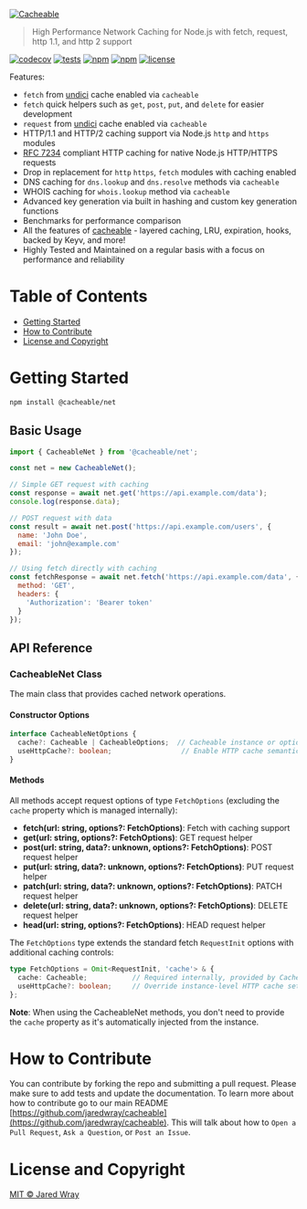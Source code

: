 [<img align="center" src="https://cacheable.org/logo.svg" alt="Cacheable" />](https://github.com/jaredwray/cacheable)

> High Performance Network Caching for Node.js with fetch, request, http 1.1, and http 2 support

[![codecov](https://codecov.io/gh/jaredwray/cacheable/graph/badge.svg?token=lWZ9OBQ7GM)](https://codecov.io/gh/jaredwray/cacheable)
[![tests](https://github.com/jaredwray/cacheable/actions/workflows/tests.yml/badge.svg)](https://github.com/jaredwray/cacheable/actions/workflows/tests.yml)
[![npm](https://img.shields.io/npm/dm/@cacheable/net.svg)](https://www.npmjs.com/package/@cacheable/net)
[![npm](https://img.shields.io/npm/v/@cacheable/net.svg)](https://www.npmjs.com/package/@cacheable/net)
[![license](https://img.shields.io/github/license/jaredwray/cacheable)](https://github.com/jaredwray/cacheable/blob/main/LICENSE)


Features:
* `fetch` from [undici](https://github.com/nodejs/undici) cache enabled via `cacheable`
* `fetch` quick helpers such as `get`, `post`, `put`, and `delete` for easier development
* `request` from [undici](https://github.com/nodejs/undici) cache enabled via `cacheable`
* HTTP/1.1 and HTTP/2 caching support via Node.js `http` and `https` modules
* [RFC 7234](http://httpwg.org/specs/rfc7234.html) compliant HTTP caching for native Node.js HTTP/HTTPS requests
* Drop in replacement for `http` `https`, `fetch` modules with caching enabled
* DNS caching for `dns.lookup` and `dns.resolve` methods via `cacheable`
* WHOIS caching for `whois.lookup` method via `cacheable`
* Advanced key generation via built in hashing and custom key generation functions
* Benchmarks for performance comparison
* All the features of [cacheable](https://npmjs.com/package/cacheable) - layered caching, LRU, expiration, hooks, backed by Keyv, and more!
* Highly Tested and Maintained on a regular basis with a focus on performance and reliability

# Table of Contents
* [Getting Started](#getting-started)
* [How to Contribute](#how-to-contribute)
* [License and Copyright](#license-and-copyright)

# Getting Started

```bash
npm install @cacheable/net
```

## Basic Usage

```javascript
import { CacheableNet } from '@cacheable/net';

const net = new CacheableNet();

// Simple GET request with caching
const response = await net.get('https://api.example.com/data');
console.log(response.data);

// POST request with data
const result = await net.post('https://api.example.com/users', {
  name: 'John Doe',
  email: 'john@example.com'
});

// Using fetch directly with caching
const fetchResponse = await net.fetch('https://api.example.com/data', {
  method: 'GET',
  headers: {
    'Authorization': 'Bearer token'
  }
});
```

## API Reference

### CacheableNet Class

The main class that provides cached network operations.

#### Constructor Options

```typescript
interface CacheableNetOptions {
  cache?: Cacheable | CacheableOptions;  // Cacheable instance or options
  useHttpCache?: boolean;                 // Enable HTTP cache semantics (default: true)
}
```

#### Methods

All methods accept request options of type `FetchOptions` (excluding the `cache` property which is managed internally):

- **fetch(url: string, options?: FetchOptions)**: Fetch with caching support
- **get(url: string, options?: FetchOptions)**: GET request helper
- **post(url: string, data?: unknown, options?: FetchOptions)**: POST request helper
- **put(url: string, data?: unknown, options?: FetchOptions)**: PUT request helper
- **patch(url: string, data?: unknown, options?: FetchOptions)**: PATCH request helper
- **delete(url: string, data?: unknown, options?: FetchOptions)**: DELETE request helper
- **head(url: string, options?: FetchOptions)**: HEAD request helper

The `FetchOptions` type extends the standard fetch `RequestInit` options with additional caching controls:

```typescript
type FetchOptions = Omit<RequestInit, 'cache'> & {
  cache: Cacheable;           // Required internally, provided by CacheableNet
  useHttpCache?: boolean;     // Override instance-level HTTP cache setting
};
```

**Note**: When using the CacheableNet methods, you don't need to provide the `cache` property as it's automatically injected from the instance.


# How to Contribute

You can contribute by forking the repo and submitting a pull request. Please make sure to add tests and update the documentation. To learn more about how to contribute go to our main README [https://github.com/jaredwray/cacheable](https://github.com/jaredwray/cacheable). This will talk about how to `Open a Pull Request`, `Ask a Question`, or `Post an Issue`.

# License and Copyright
[MIT © Jared Wray](./LICENSE)
